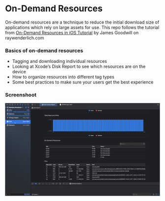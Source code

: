 # On-Demand Resources #

On-demand resources are a technique to reduce the initial download size of applications which rely on large assets for use. This repo follows the tutorial from [On-Demand Resources in iOS Tutorial](https://www.raywenderlich.com/520-on-demand-resources-in-ios-tutorial#toc-anchor-008) by James Goodwill on raywenderlich.com

### Basics of on-demand resources ###

* Tagging and downloading individual resources
* Looking at Xcode’s Disk Report to see which resources are on the device
* How to organize resources into different tag types
* Some best practices to make sure your users get the best experience

### Screenshoot ###

![Alt text](/screenshoot.png?raw=false)
